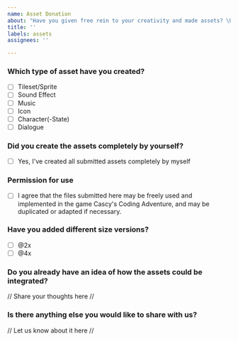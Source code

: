 ```yaml
---
name: Asset Donation
about: "Have you given free rein to your creativity and made assets? \U0001F3A8"
title: ''
labels: assets
assignees: ''

---
```


### Which type of asset have you created?
- [ ] Tileset/Sprite
- [ ] Sound Effect
- [ ] Music
- [ ] Icon
- [ ] Character(-State)
- [ ] Dialogue

### Did you create the assets completely by yourself?
- [ ] Yes, I've created all submitted assets completely by myself

### Permission for use
- [ ] I agree that the files submitted here may be freely used and implemented in the game Cascy's Coding Adventure, and may be duplicated or adapted if necessary.

### Have you added different size versions?
- [ ] @2x
- [ ] @4x

### Do you already have an idea of how the assets could be integrated?
 // Share your thoughts here //

### Is there anything else you would like to share with us?
 // Let us know about it here //
